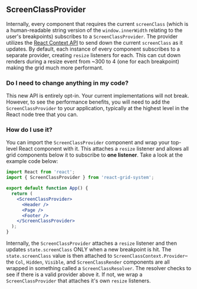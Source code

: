 ## ScreenClassProvider

Internally, every component that requires the current `screenClass` (which is a human-readable string version of the `window.innerWidth` relating to the user's breakpoints) subscribes to a `ScreenClassProvider`. The provider utilizes the [React Context API](https://reactjs.org/docs/context.html) to send down the current `screenClass` as it updates. By default, each instance of every component subscribes to a separate provider, creating `resize` listeners for each. This can cut down renders during a resize event from ~300 to 4 (one for each breakpoint) making the grid much more performant.

### Do I need to change anything in my code?

This new API is entirely opt-in. Your current implementations will not break. However, to see the performance benefits, you will need to add the `ScreenClassProvider` to your application, typically at the highest level in the React node tree that you can.

### How do I use it?

You can import the `ScreenClassProvider` component and wrap your top-level React component with it. This attaches a `resize` listener and allows all grid components below it to subscribe to **one listener**. Take a look at the example code below:

```jsx
import React from 'react';
import { ScreenClassProvider } from 'react-grid-system';

export default function App() {
  return (
    <ScreenClassProvider>
      <Header />
      <Page />
      <Footer />
    </ScreenClassProvider>
  );
}
```

Internally, the `ScreenClassProvider` attaches a `resize` listener and then updates `state.screenClass` ONLY when a new breakpoint is hit. The `state.screenClass` value is then attached to `ScreenClassContext.Provider`–the `Col`, `Hidden`, `Visible`, and `ScreenClassRender` components are all wrapped in something called a `ScreenClassResolver`. The resolver checks to see if there is a valid provider above it. If not, we wrap a `ScreenClassProvider` that attaches it's own `resize` listeners.
